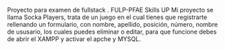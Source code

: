 Proyecto para examen de fullstack . FULP-PFAE Skills UP
Mi proyecto se llama Socka Players, trata de un juego en el cual tienes que registrarte rellenando un formulario, con nombre, apellido, posición, número, nombre de ususario, los cuales puedes eliminar o editar, para que funcione debes de abrir el XAMPP y activar el apche y MYSQL.
